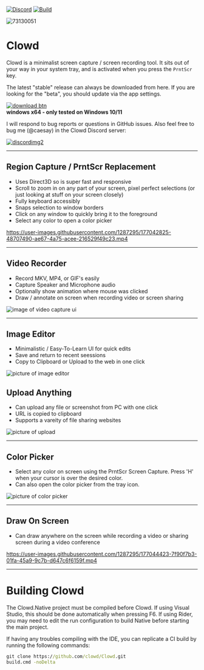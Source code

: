 [![Discord](https://img.shields.io/discord/767856501477343282?style=flat-square&color=purple)](https://discord.gg/M6he8ZPAAJ)
[![Build](https://img.shields.io/github/workflow/status/clowd/Clowd/Build%20Clowd/master?style=flat-square)](https://github.com/clowd/Clowd/actions)

![73130051](https://user-images.githubusercontent.com/1287295/177045040-15601340-0380-418e-975a-cc1d0dd06ebc.png)

# Clowd

Clowd is a minimalist screen capture / screen recording tool. It sits out of your way in your system tray, and is activated when you press the `PrntScr` key.

The latest "stable" release can always be downloaded from here. If you are looking for the "beta", you should update via the app settings.

[![download btn](https://user-images.githubusercontent.com/1287295/177044033-961e5817-83ca-4e71-b204-245dd337a300.png)](https://clowd-releases.s3.eu-central-003.backblazeb2.com/stable/ClowdSetup.exe)
<br/>**windows x64 - only tested on Windows 10/11**

I will respond to bug reports or questions in GitHub issues. Also feel free to bug me (@caesay) in the Clowd Discord server:

[![discordimg2](https://user-images.githubusercontent.com/1287295/150318745-cbfcf5d0-3697-4bef-ac1a-b0d751f53b48.png)](https://discord.gg/M6he8ZPAAJ)

----

## Region Capture / PrntScr Replacement
 - Uses Direct3D so is super fast and responsive
 - Scroll to zoom in on any part of your screen, pixel perfect selections (or just looking at stuff on your screen closely)
 - Fully keyboard accessibly
 - Snaps selection to window borders
 - Click on any window to quickly bring it to the foreground
 - Select any color to open a color picker

https://user-images.githubusercontent.com/1287295/177042825-48707490-ae67-4a75-acee-216529f49c23.mp4

----

## Video Recorder
 - Record MKV, MP4, or GIF's easily
 - Capture Speaker and Microphone audio
 - Optionally show animation where mouse was clicked
 - Draw / annotate on screen when recording video or screen sharing
 
![image of video capture ui](https://user-images.githubusercontent.com/1287295/177043599-853d4718-e879-4007-919a-7aee91776c7d.png)

----

## Image Editor
 - Minimalistic / Easy-To-Learn UI for quick edits
 - Save and return to recent seessions
 - Copy to Clipboard or Upload to the web in one click
 
![picture of image editor](https://user-images.githubusercontent.com/1287295/177043066-46f6fe23-260c-4b06-9c2c-da2970e9f249.png)

## Upload Anything
 - Can upload any file or screenshot from PC with one click
 - URL is copied to clipboard
 - Supports a vareity of file sharing websites
 
![picture of upload](https://user-images.githubusercontent.com/1287295/177044201-1b510910-4211-4eda-9f3c-508fac4c8fba.png)

----

## Color Picker
 - Select any color on screen using the PrntScr Screen Capture. Press 'H' when your cursor is over the desired color.
 - Can also open the color picker from the tray icon.
 
![picture of color picker](https://user-images.githubusercontent.com/1287295/177043307-91a17f2b-3b5f-4b76-9e71-7962cc6cf5e0.png)

----

## Draw On Screen
 - Can draw anywhere on the screen while recording a video or sharing screen during a video conference

https://user-images.githubusercontent.com/1287295/177044423-7f90f7b3-01fa-45a9-9c7b-d647c6f6159f.mp4

----

# Building Clowd

The Clowd.Native project must be compiled before Clowd. If using Visual Studio, this should be done automatically when pressing F6. If using Rider, you may need to edit the run configuration to build Native before starting the main project.

If having any troubles compiling with the IDE, you can replicate a CI build by running the following commands:

```cmd
git clone https://github.com/clowd/Clowd.git
build.cmd -noDelta
```

